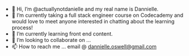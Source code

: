 - 👋 Hi, I’m @actuallynotdanielle and my real name is Dannielle.
- 👀 I’m currently taking a full stack engineer course on Codecademy and would love to meet anyone interested in chatting about the learning process! 
- 🌱 I’m currently learning front end content. 
- 💞️ I’m looking to collaborate on ...
- 📫 How to reach me ...  email @ dannielle.oswell@gmail.com 

<!---
actuallynotdanielle/actuallynotdanielle is a ✨ special ✨ repository because its `README.md` (this file) appears on your GitHub profile.
You can click the Preview link to take a look at your changes.
--->
